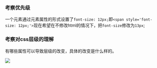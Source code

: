 ### 考察优先级
一个元素通过元素属性的形式设置了`font-size: 12px;`即`<span style='font-size: 12px;'>`现在希望在不修改html的情况下，把`font-size`修改为`13px`;

### 考察对css层级的理解
有哪些属性可以导致层级的改变，具体的改变是什么样的。


<img src='http://qd.baidupcs.com/file/8ade708803bc43ed299b1fe6fe740466?fid=1124591398-250528-4046600775&time=1405476426&sign=FDTAXER-DCb740ccc5511e5e8fedcff06b081203-rz9XvkvyLHzYbgSnIoizXEBT%2BeM%3D&to=qb&fm=N,B,U,nc&newver=1&expires=8h&rt=pr&r=780554321&logid=865860891&vuk=1124591398&fn=%E5%B0%8F.jpg'>
